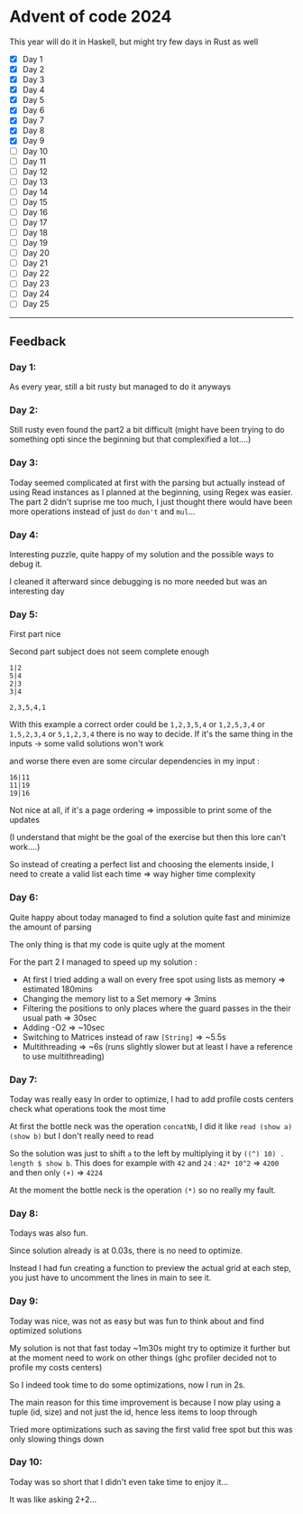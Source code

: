 # Advent of code 2024

This year will do it in Haskell, but might try few days in Rust as well

- [x] Day 1
- [x] Day 2
- [x] Day 3
- [x] Day 4
- [x] Day 5
- [x] Day 6
- [x] Day 7
- [x] Day 8
- [x] Day 9
- [ ] Day 10
- [ ] Day 11
- [ ] Day 12
- [ ] Day 13
- [ ] Day 14
- [ ] Day 15
- [ ] Day 16
- [ ] Day 17
- [ ] Day 18
- [ ] Day 19
- [ ] Day 20
- [ ] Day 21
- [ ] Day 22
- [ ] Day 23
- [ ] Day 24
- [ ] Day 25

---

## Feedback

### Day 1:

As every year, still a bit rusty but managed to do it anyways

### Day 2:

Still rusty even found the part2 a bit difficult (might have been trying to do something opti since the beginning but that complexified a lot....)

### Day 3:

Today seemed complicated at first with the parsing but actually instead of using Read instances as I planned at the beginning, using Regex was easier.
The part 2 didn't suprise me too much, I just thought there would have been more operations instead of just `do` `don't` and `mul`...

### Day 4:

Interesting puzzle, quite happy of my solution and the possible ways to debug it.

I cleaned it afterward since debugging is no more needed but was an interesting day

### Day 5:

First part nice

Second part subject does not seem complete enough
```
1|2
5|4
2|3
3|4

2,3,5,4,1
```
With this example a correct order could be
`1,2,3,5,4` or `1,2,5,3,4` or `1,5,2,3,4` or `5,1,2,3,4`
there is no way to decide. If it's the same thing in the inputs -> some valid solutions won't work

and worse there even are some circular dependencies in my input :
```
16|11
11|19
19|16
```
Not nice at all, if it's a page ordering => impossible to print some of the updates

(I understand that might be the goal of the exercise but then this lore can't work....)

So instead of creating a perfect list and choosing the elements inside, I need to create a valid list each time => way higher time complexity

### Day 6:

Quite happy about today managed to find a solution quite fast and minimize the amount of parsing

The only thing is that my code is quite ugly at the moment

For the part 2 I managed to speed up my solution :
- At first I tried adding a wall on every free spot using lists as memory => estimated 180mins
- Changing the memory list to a Set memory => 3mins
- Filtering the positions to only places where the guard passes in the their usual path => 30sec
- Adding -O2 => ~10sec
- Switching to Matrices instead of raw `[String]` => ~5.5s
- Multithreading => ~6s (runs slightly slower but at least I have a reference to use multithreading)

### Day 7:

Today was really easy
In order to optimize, I had to add profile costs centers check what operations took the most time

At first the bottle neck was the operation `concatNb`, I did it like `read (show a) (show b)` but I don't really need to read

So the solution was just to shift `a` to the left by multiplying it by `((^) 10) . length $ show b`. This does for example with `42` and `24` : `42* 10^2` => `4200` and then only `(+)` => `4224`

At the moment the bottle neck is the operation `(*)` so no really my fault.

### Day 8:

Todays was also fun.

Since solution already is at 0.03s, there is no need to optimize.

Instead I had fun creating a function to preview the actual grid at each step, you just have to uncomment the lines in main to see it.

### Day 9:

Today was nice, was not as easy but was fun to think about and find optimized solutions

My solution is not that fast today ~1m30s might try to optimize it further but at the moment need to work on other things
(ghc profiler decided not to profile my costs centers)

So I indeed took time to do some optimizations, now I run in 2s.

The main reason for this time improvement is because I now play using a tuple (id, size) and not just the id, hence less items to loop through

Tried more optimizations such as saving the first valid free spot but this was only slowing things down

### Day 10:

Today was so short that I didn't even take time to enjoy it...

It was like asking 2+2...
